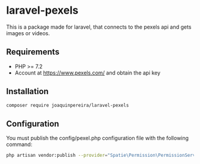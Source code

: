 # laravel-pexels

This is a package made for laravel, that connects to the pexels api and gets images or videos.

## Requirements

- PHP >= 7.2
- Account at https://www.pexels.com/ and obtain the api key

## Installation

```bash
composer require joaquinpereira/laravel-pexels
```

## Configuration

You must publish the config/pexel.php configuration file with the following command:

```bash
php artisan vendor:publish --provider="Spatie\Permission\PermissionServiceProvider"
```
